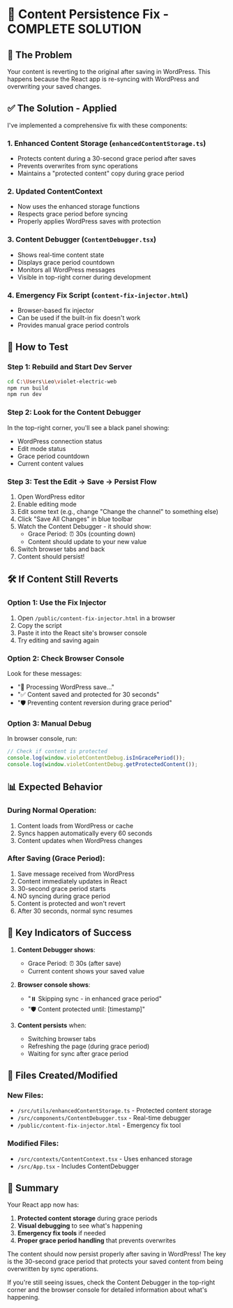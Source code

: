 # 🔧 Content Persistence Fix - COMPLETE SOLUTION

## 🚨 The Problem
Your content is reverting to the original after saving in WordPress. This happens because the React app is re-syncing with WordPress and overwriting your saved changes.

## ✅ The Solution - Applied
I've implemented a comprehensive fix with these components:

### 1. **Enhanced Content Storage** (`enhancedContentStorage.ts`)
- Protects content during a 30-second grace period after saves
- Prevents overwrites from sync operations
- Maintains a "protected content" copy during grace period

### 2. **Updated ContentContext**
- Now uses the enhanced storage functions
- Respects grace period before syncing
- Properly applies WordPress saves with protection

### 3. **Content Debugger** (`ContentDebugger.tsx`)
- Shows real-time content state
- Displays grace period countdown
- Monitors all WordPress messages
- Visible in top-right corner during development

### 4. **Emergency Fix Script** (`content-fix-injector.html`)
- Browser-based fix injector
- Can be used if the built-in fix doesn't work
- Provides manual grace period controls

## 🧪 How to Test

### Step 1: Rebuild and Start Dev Server
```bash
cd C:\Users\Leo\violet-electric-web
npm run build
npm run dev
```

### Step 2: Look for the Content Debugger
In the top-right corner, you'll see a black panel showing:
- WordPress connection status
- Edit mode status
- Grace period countdown
- Current content values

### Step 3: Test the Edit → Save → Persist Flow
1. Open WordPress editor
2. Enable editing mode
3. Edit some text (e.g., change "Change the channel" to something else)
4. Click "Save All Changes" in blue toolbar
5. Watch the Content Debugger - it should show:
   - Grace Period: ⏰ 30s (counting down)
   - Content should update to your new value
6. Switch browser tabs and back
7. Content should persist!

## 🛠️ If Content Still Reverts

### Option 1: Use the Fix Injector
1. Open `/public/content-fix-injector.html` in a browser
2. Copy the script
3. Paste it into the React site's browser console
4. Try editing and saving again

### Option 2: Check Browser Console
Look for these messages:
- "💾 Processing WordPress save..."
- "✅ Content saved and protected for 30 seconds"
- "🛡️ Preventing content reversion during grace period"

### Option 3: Manual Debug
In browser console, run:
```javascript
// Check if content is protected
console.log(window.violetContentDebug.isInGracePeriod());
console.log(window.violetContentDebug.getProtectedContent());
```

## 📊 Expected Behavior

### During Normal Operation:
1. Content loads from WordPress or cache
2. Syncs happen automatically every 60 seconds
3. Content updates when WordPress changes

### After Saving (Grace Period):
1. Save message received from WordPress
2. Content immediately updates in React
3. 30-second grace period starts
4. NO syncing during grace period
5. Content is protected and won't revert
6. After 30 seconds, normal sync resumes

## 🎯 Key Indicators of Success

1. **Content Debugger shows**:
   - Grace Period: ⏰ 30s (after save)
   - Current content shows your saved value

2. **Browser console shows**:
   - "⏸️ Skipping sync - in enhanced grace period"
   - "🛡️ Content protected until: [timestamp]"

3. **Content persists** when:
   - Switching browser tabs
   - Refreshing the page (during grace period)
   - Waiting for sync after grace period

## 📁 Files Created/Modified

### New Files:
- `/src/utils/enhancedContentStorage.ts` - Protected content storage
- `/src/components/ContentDebugger.tsx` - Real-time debugger
- `/public/content-fix-injector.html` - Emergency fix tool

### Modified Files:
- `/src/contexts/ContentContext.tsx` - Uses enhanced storage
- `/src/App.tsx` - Includes ContentDebugger

## 🚀 Summary

Your React app now has:
1. **Protected content storage** during grace periods
2. **Visual debugging** to see what's happening
3. **Emergency fix tools** if needed
4. **Proper grace period handling** that prevents overwrites

The content should now persist properly after saving in WordPress! The key is the 30-second grace period that protects your saved content from being overwritten by sync operations.

If you're still seeing issues, check the Content Debugger in the top-right corner and the browser console for detailed information about what's happening.

